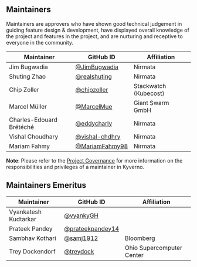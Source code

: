## Maintainers

Maintainers are approvers who have shown good technical judgement in guiding feature design & development, have displayed overall knowledge of the project and features in the project, and are nurturing and receptive to everyone in the community.

| Maintainer               | GitHub ID                                              | Affiliation               |
|--------------------------|--------------------------------------------------------|---------------------------|
| Jim Bugwadia             | [@JimBugwadia](https://github.com/JimBugwadia)         | Nirmata                   |
| Shuting Zhao             | [@realshuting](https://github.com/realshuting)         | Nirmata                   |
| Chip Zoller              | [@chipzoller](https://github.com/chipzoller)           | Stackwatch (Kubecost)     |
| Marcel Müller            | [@MarcelMue](https://github.com/MarcelMue)             | Giant Swarm GmbH          |
| Charles-Edouard Brétéché | [@eddycharly](https://github.com/eddycharly)           | Nirmata                   |
| Vishal Choudhary         | [@vishal-chdhry](https://github.com/vishal-chdhry)     | Nirmata                   |
| Mariam Fahmy             | [@MariamFahmy98](https://github.com/MariamFahmy98)     | Nirmata                   |

**Note**: Please refer to the [Project Governance](https://kyverno.io/community/#project-governance) for more information on the responsibilities and privileges of a maintainer in Kyverno.

## Maintainers Emeritus

| Maintainer               | GitHub ID                                              | Affiliation               |
|--------------------------|--------------------------------------------------------|---------------------------|
| Vyankatesh Kudtarkar     | [@vyankyGH](https://github.com/vyankyGH)               |                           |
| Prateek Pandey           | [@prateekpandey14](https://github.com/prateekpandey14) |                           |
| Sambhav Kothari          | [@samj1912](https://github.com/samj1912)               | Bloomberg                 |
| Trey Dockendorf          | [@treydock](https://github.com/treydock)               | Ohio Supercomputer Center |
